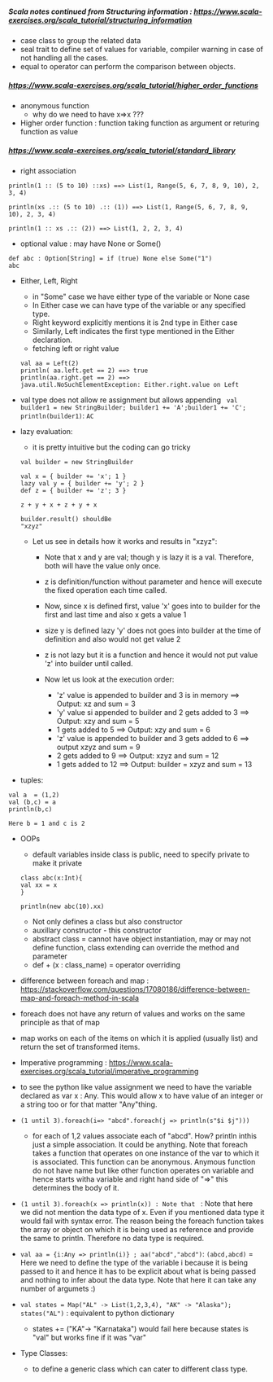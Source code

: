 ##### Scala notes continued from Structuring information : https://www.scala-exercises.org/scala_tutorial/structuring_information
* case class to group the related data
* seal trait to define set of values for variable, compiler warning in case of not handling all the cases.
* equal to operator can perform the comparison between objects.


##### https://www.scala-exercises.org/scala_tutorial/higher_order_functions
* anonymous function
  * why do we need to have x=>x ???
* Higher order function : function taking function as argument or returing function as value


##### https://www.scala-exercises.org/scala_tutorial/standard_library
* right association
```
println(1 :: (5 to 10) ::xs) ==> List(1, Range(5, 6, 7, 8, 9, 10), 2, 3, 4)

println(xs .:: (5 to 10) .:: (1)) ==> List(1, Range(5, 6, 7, 8, 9, 10), 2, 3, 4)

println(1 :: xs .:: (2)) ==> List(1, 2, 2, 3, 4)
```
* optional value : may have None or Some()
 
 ```
 def abc : Option[String] = if (true) None else Some("1")
abc
 ```

* Either, Left, Right
  * in "Some" case we have either type of the variable or None case
  * In Either case we can have type of the variable or any specified type.
  * Right keyword explicitly mentions it is 2nd type in Either case
  * Similarly, Left indicates the first type mentioned in the Either declaration.
  * fetching left or right value
  ```
  val aa = Left(2)
  println( aa.left.get == 2) ==> true
  println(aa.right.get == 2) ==> 
  java.util.NoSuchElementException: Either.right.value on Left
  ```
  
* val type does not allow re assignment but allows appending
 ``` val builder1 = new StringBuilder; builder1 += 'A';builder1 += 'C'; println(builder1)```: ```AC```
 
* lazy evaluation:
  * it is pretty intuitive but the coding can go tricky
  ```
  val builder = new StringBuilder

  val x = { builder += 'x'; 1 }
  lazy val y = { builder += 'y'; 2 }
  def z = { builder += 'z'; 3 }

  z + y + x + z + y + x

  builder.result() shouldBe 
  "xzyz"

  ```
  * Let us see in details how it works and results in "xzyz":
    * Note that x and y are val; though y is lazy it is a val. Therefore, both will have the value only once.
    * z is definition/function without parameter and hence will execute the fixed operation each time called.
    * Now, since x is defined first, value 'x' goes into to builder for the first and last time and also x gets a value 1
    * size y is defined lazy 'y' does not goes into builder at the time of definition and also would not get value 2
    * z is not lazy but it is a function and hence it would not put value 'z' into builder until called.
    
    * Now let us look at the execution order:
      * 'z' value is appended to builder and 3 is in memory ==> Output: xz and sum = 3
      * 'y' value si appended to builder and 2 gets added to 3 ==> Output: xzy and sum = 5
      * 1 gets added to 5 ==> Output: xzy and sum = 6
      * 'z' value is appended to builder and 3 gets added to 6 ==> output xzyz and sum = 9
      * 2 gets added to 9 ==> Output: xzyz and sum = 12
      * 1 gets added to 12 ==> Output: builder = xzyz and sum = 13
      
      
* tuples:

```
val a  = (1,2)
val (b,c) = a
println(b,c)

Here b = 1 and c is 2
```

* OOPs
  * default variables inside class is public, need to specify private to make it private
  ```
  class abc(x:Int){
  val xx = x
  }

  println(new abc(10).xx)
  ```
  * Not only defines a class but also constructor
  * auxillary constructor - this constructor
  * abstract class = cannot have object instantiation, may or may not define function, class extending can override the method and parameter
  * def + (x : class_name) = operator overriding

* difference between foreach and map : https://stackoverflow.com/questions/17080186/difference-between-map-and-foreach-method-in-scala
 * foreach does not have any return of values and works on the same principle as that of map
 * map works on each of the items on which it is applied (usually list) and return the set of transformed items.

* Imperative programming : https://www.scala-exercises.org/scala_tutorial/imperative_programming
 * to see the python like value assignment we need to have the variable declared as var x : Any. This would allow x to have value of an integer or a string too or for that matter "Any"thing.
 
* ```(1 until 3).foreach(i=> "abcd".foreach(j => println(s"$i $j")))```
  * for each of 1,2 values associate each of "abcd". How? println inthis just a simple association. It could be anything. Note that foreach takes a function that operates on one instance of the var to which it is associated. This function can be anonymous. Anymous function do not have name but like other function operates on variable and hence starts witha variable and right hand side of "=>" this determines the body of it.

 * ```(1 until 3).foreach(x => println(x)) : Note that ``` : Note that here we did not mention the data type of x. Even if you mentioned data type it would fail with syntax error. The reason being the foreach function takes the array or object on which it is being used as reference and provide the same to println. Therefore no data type is required.
 
 * ```val aa = {i:Any => println(i)} ; aa("abcd","abcd")```: ```(abcd,abcd)``` = Here we need to define the type of the variable i because it is being passed to it and hence it has to be explicit about what is being passed and nothing to infer about the data type. Note that here it can take any number of argumets :)
 
 * ```val states = Map("AL" -> List(1,2,3,4), "AK" -> "Alaska"); states("AL")``` : equivalent to python dictionary
    * states += ("KA"-> "Karnataka") would fail here because states is "val" but works fine if it was "var"
    
* Type Classes:
  * to define a generic class which can cater to different class type.
